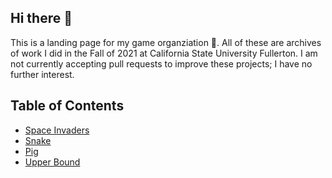 ## Hi there 👋

This is a landing page for my game organziation 🙂.
All of these are archives of work I did in the Fall of 2021 at California State University Fullerton.
I am not currently accepting pull requests to improve these projects; I have no further interest.

## Table of Contents

- [Space Invaders](https://github.com/JaredsGames/SpaceInvaders)
- [Snake](https://github.com/JaredsGames/Snake)
- [Pig](https://github.com/JaredsGames/Pig)
- [Upper Bound](https://github.com/JaredsGames/UpperBound)
